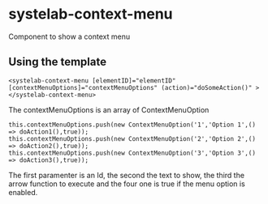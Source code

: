 # systelab-context-menu

Component to show a context menu

## Using the template
```
<systelab-context-menu [elementID]="elementID" [contextMenuOptions]="contextMenuOptions" (action)="doSomeAction()" ></systelab-context-menu>
```

The contextMenuOptions is an array of ContextMenuOption
```
this.contextMenuOptions.push(new ContextMenuOption('1','Option 1',() => doAction1(),true));
this.contextMenuOptions.push(new ContextMenuOption('2','Option 2',() => doAction2(),true));
this.contextMenuOptions.push(new ContextMenuOption('3','Option 3',() => doAction3(),true));
```

The first paramenter is an Id, the second the text to show, the third the arrow function to execute and the four one is true if the menu option is enabled.
